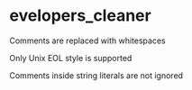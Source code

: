 # evelopers_cleaner

Comments are replaced with whitespaces

Only Unix EOL style is supported

Comments inside string literals are not ignored
